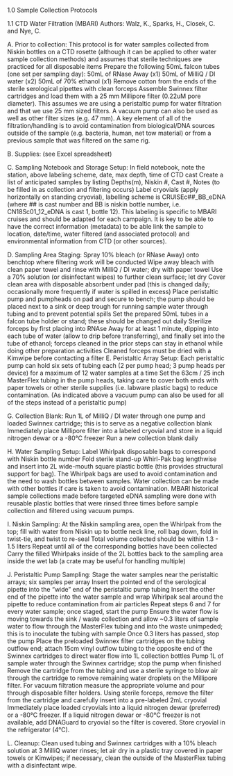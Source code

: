 1.0 Sample Collection Protocols

1.1 CTD Water Filtration (MBARI)
Authors: Walz, K., Sparks, H., Closek, C. and Nye, C.

A. Prior to collection: 
This protocol is for water samples collected from Niskin bottles on a CTD rosette (although it can be applied to other water sample collection methods) and assumes that sterile techniques are practiced for all disposable items
Prepare the following 50mL falcon tubes (one set per sampling day):
50mL of RNase Away (x1)
50mL of MilliQ / DI water (x2)
50mL of 70% ethanol (x1)
Remove cotton from the ends of the sterile serological pipettes with clean forceps
Assemble Swinnex filter cartridges and load them with a 25 mm Millipore filter (0.22uM pore diameter). This assumes we are using a peristaltic pump for water filtration and that we use 25 mm sized filters. A vacuum pump can also be used as well as other filter sizes (e.g. 47 mm). A key element of all of the filtration/handling is to avoid contamination from biological/DNA sources outside of the sample (e.g. bacteria, human, net tow material) or from a previous sample that was filtered on the same rig. 

B. Supplies: (see Excel spreadsheet)

C. Sampling Notebook and Storage Setup:
In field notebook, note the station, above labeling scheme, date, max depth, time of CTD cast
Create a list of anticipated samples by listing Depths(m), Niskin #, Cast #, Notes (to be filled in as collection and filtering occurs)
Label cryovials (apply horizontally on standing cryovial), labelling scheme is CRUISEc##_BB_eDNA (where ## is cast number and BB is niskin bottle number, i.e. CN18Sc01_12_eDNA is cast 1, bottle 12). This labeling is specific to MBARI cruises and should be adapted for each campaign. It is key to be able to have the correct information (metadata) to be able link the sample to location, date/time, water filtered (and associated protocol) and environmental information from CTD (or other sources).

D. Sampling Area Staging:
Spray 10% bleach (or RNase Away) onto benchtop where filtering work will be conducted
Wipe away bleach with clean paper towel and rinse with MilliQ / DI water; dry with paper towel
Use a 70% solution (or disinfectant wipes) to further clean surface; let dry
Cover clean area with disposable absorbent under pad (this is changed daily; occasionally more frequently if water is spilled in excess) 
Place peristaltic pump and pumpheads on pad and secure to bench; the pump should be placed next to a sink or deep trough for running sample water through tubing and to prevent potential spills
Set the prepared 50mL tubes in a falcon tube holder or stand; these should be changed out daily
Sterilize forceps by first placing into RNAse Away for at least 1 minute, dipping into each tube of water (allow to drip before transferring), and finally set into the tube of ethanol; forceps cleaned in the prior steps can stay in ethanol while doing other preparation activities
Cleaned forceps must be dried with a Kimwipe before contacting a filter
E. Peristaltic Array Setup:
Each peristaltic pump can hold six sets of tubing each (2 per pump head; 3 pump heads per device) for a maximum of 12 water samples at a time
Set the 63cm / 25 inch MasterFlex tubing in the pump heads, taking care to cover both ends with paper towels or other sterile supplies (i.e. labware plastic bags) to reduce contamination. (As indicated above a vacuum pump can also be used for all of the steps instead of a peristaltic pump)

G. Collection Blank:
Run 1L of MilliQ / DI water through one pump and loaded Swinnex cartridge; this is to serve as a negative collection blank
Immediately place Millipore filter into a labeled cryovial and store in a liquid nitrogen dewar or a -80°C freezer
Run a new collection blank daily

H. Water Sampling Setup:
Label Whirlpak disposable bags to correspond with Niskin bottle number
Fold sterile stand-up Whirl-Pak bag lengthwise and insert into 2L wide-mouth square plastic bottle (this provides structural support for bag).
The Whirlpak bags are used to avoid contamination and the need to wash bottles between samples. Water collection can be made with other bottles if care is taken to avoid contamination. MBARI historical sample collections made before targeted eDNA sampling were done with reusable plastic bottles that were rinsed three times before sample collection and filtered using vacuum pumps. 

I. Niskin Sampling:
At the Niskin sampling area, open the Whirlpak from the top; fill with water from Niskin up to bottle neck line, roll bag down, fold in twist-tie, and twist to re-seal 
Total volume collected should be within 1.3 - 1.5 liters
Repeat until all of the corresponding bottles have been collected
Carry the filled Whirlpaks inside of the 2L bottles back to the sampling area inside the wet lab (a crate may be useful for handling multiple)

J. Peristaltic Pump Sampling:
Stage the water samples near the peristaltic arrays; six samples per array
Insert the pointed end of the serological pipette into the “wide” end of the peristaltic pump tubing
Insert the other end of the pipette into the water sample and wrap Whirlpak seal around the pipette to reduce contamination from air particles
Repeat steps 6 and 7 for every water sample; once staged, start the pump
Ensure the water flow is moving towards the sink / waste collection and allow ~0.3 liters of sample water to flow through the MasterFlex tubing and into the waste unimpeded; this is to inoculate the tubing with sample
Once 0.3 liters has passed, stop the pump
Place the preloaded Swinnex filter cartridges on the tubing outflow end; attach 15cm vinyl outflow tubing to the opposite end of the Swinnex cartridges to direct water flow into 1L collection bottles
Pump 1L of sample water through the Swinnex cartridge; stop the pump when finished
Remove the cartridge from the tubing and use a sterile syringe to blow air through the cartridge to remove remaining water droplets on the Millipore filter.
For vacuum filtration measure the appropriate volume and pour through disposable filter holders.
Using sterile forceps, remove the filter from the cartridge and carefully insert into a pre-labeled 2mL cryovial
Immediately place loaded cryovials into a liquid nitrogen dewar (preferred) or a -80°C freezer.
If a liquid nitrogen dewar or -80°C freezer is not available, add DNAGuard to cryovial so the filter is covered. Store cryovial in the refrigerator (4°C).

L. Cleanup:
Clean used tubing and Swinnex cartridges with a 10% bleach solution at 3 MilliQ water rinses; let air dry in a plastic tray covered in paper towels or Kimwipes; if necessary, clean the outside of the MasterFlex tubing with a disinfectant wipe.

